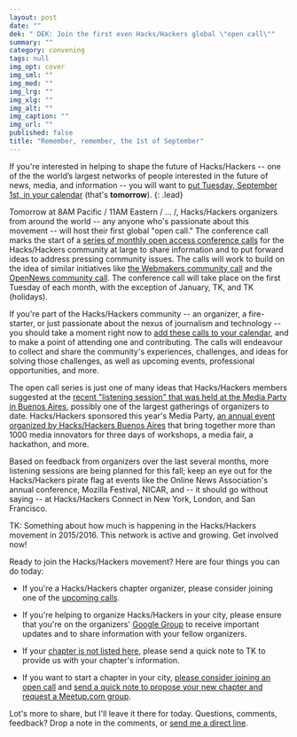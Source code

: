 ```yaml
---
layout: post
date: ""
dek: " DEK: Join the first even Hacks/Hackers global \"open call\""
summary: ""
category: convening
tags: null
img_opt: cover
img_sml: ""
img_med: ""
img_lrg: ""
img_xlg: ""
img_alt: ""
img_caption: ""
img_url: ""
published: false
title: "Remember, remember, the 1st of September"
---
```



If you're interested in helping to shape the future of Hacks/Hackers -- one of the the world’s largest networks of people interested in the future of news, media, and information -- you will want to [put Tuesday, September 1st, in your calendar][calendar] (that's **tomorrow**). 
{: .lead}

Tomorrow at 8AM Pacific / 11AM Eastern / ... /, Hacks/Hackers organizers from around the world -- any anyone who's passionate about this movement -- will host their first global "open call." The conference call marks the start of a [series of monthly open access conference calls][calendar] for the Hacks/Hackers community at large to share information and to put forward ideas to address pressing community issues. The calls will work to build on the idea of similar initiatives like [the Webmakers community call](TK) and the [OpenNews community call](TK). The conference call will take place on the first Tuesday of each month, with the exception of January, TK, and TK (holidays).

If you're part of the Hacks/Hackers community -- an organizer, a fire-starter, or just passionate about the nexus of journalism and technology -- you should take a moment right now to [add these calls to your calendar][calendar], and to make a point of attending one and contributing. The calls will endeavour to collect and share the community's experiences, challenges, and ideas for solving those challenges, as well as upcoming events, professional opportunities, and more.

The open call series is just one of many ideas that Hacks/Hackers members suggested at the [recent "listening session" that was held at the Media Party in Buenos Aires](TK), possibly one of the largest gatherings of organizers to date. Hacks/Hackers sponsored this year's Media Party, [an annual event organized by Hacks/Hackers Buenos Aires](TK) that bring together more than 1000 media innovators for three days of workshops, a media fair, a hackathon, and more.

Based on feedback from organizers over the last several months, more listening sessions are being planned for this fall; keep an eye out for the Hacks/Hackers pirate flag at events like the Online News Association's annual conference, Mozilla Festival, NICAR, and -- it should go without saying -- at Hacks/Hackers Connect in New York, London, and San Francisco.

TK: Something about how much is happening in the Hacks/Hackers movement in 2015/2016. This network is active and growing. Get involved now! 

Ready to join the Hacks/Hackers movement? Here are four things you can do today:

* If you're a Hacks/Hackers chapter organizer, please consider joining one of the [upcoming calls][calendar]. 

* If you're helping to organize Hacks/Hackers in your city, please ensure that you're on the organizers' [Google Group](TK) to receive important updates and to share information with your fellow organizers.

* If your [chapter is not listed here](TK), please send a quick note to TK to provide us with your chapter's information.

* If you want to start a chapter in your city, [please consider joining an open call][calendar] and [send a quick note to propose your new chapter and request a Meetup.com group](TK).

Lot's more to share, but I'll leave it there for today. Questions, comments, feedback? Drop a note in the comments, or [send me a direct line](/about#contact).



[calendar]: http://hackshackers.com/globalopencall

